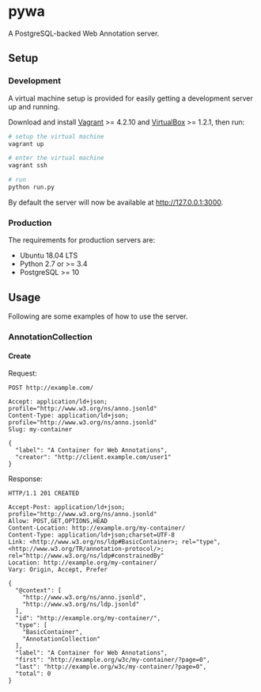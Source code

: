 # pywa

A PostgreSQL-backed Web Annotation server.

## Setup

### Development

A virtual machine setup is provided for easily getting a development server up
and running.

Download and install
[Vagrant](https://www.vagrantup.com/) >= 4.2.10 and
[VirtualBox](https://www.virtualbox.org/) >= 1.2.1,
then run:

```bash
# setup the virtual machine
vagrant up

# enter the virtual machine
vagrant ssh

# run
python run.py
```

By default the server will now be available at http://127.0.0.1:3000.

### Production

The requirements for production servers are:

- Ubuntu 18.04 LTS
- Python 2.7 or >= 3.4
- PostgreSQL >= 10

## Usage

Following are some examples of how to use the server.

### AnnotationCollection

#### Create

Request:

```http
POST http://example.com/

Accept: application/ld+json; profile="http://www.w3.org/ns/anno.jsonld"
Content-Type: application/ld+json; profile="http://www.w3.org/ns/anno.jsonld"
Slug: my-container

{
  "label": "A Container for Web Annotations",
  "creator": "http://client.example.com/user1"
}
```

Response:

```http
HTTP/1.1 201 CREATED

Accept-Post: application/ld+json; profile="http://www.w3.org/ns/anno.jsonld"
Allow: POST,GET,OPTIONS,HEAD
Content-Location: http://example.org/my-container/
Content-Type: application/ld+json;charset=UTF-8
Link: <http://www.w3.org/ns/ldp#BasicContainer>; rel="type", <http://www.w3.org/TR/annotation-protocol/>; rel="http://www.w3.org/ns/ldp#constrainedBy"
Location: http://example.org/my-container/
Vary: Origin, Accept, Prefer

{
  "@context": [
    "http://www.w3.org/ns/anno.jsonld",
    "http://www.w3.org/ns/ldp.jsonld"
  ],
  "id": "http://example.org/my-container/",
  "type": [
    "BasicContainer",
    "AnnotationCollection"
  ],
  "label": "A Container for Web Annotations",
  "first": "http://example.org/w3c/my-container/?page=0",
  "last": "http://example.org/w3c/my-container/?page=0",
  "total": 0
}
```